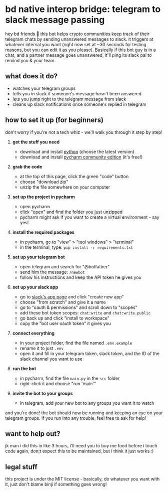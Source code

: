# bd native interop bridge: telegram to slack message passing 

hey bd friends 👋 this bot helps crypto communities keep track of their telegram chats by sending unanswered messages to slack. it triggers at whatever interval you want (right now set at ~30 seconds for testing reasons, but you can edit it as you please). Basically if this bot guy is in a chat, and a partner message goes unanswered, it'll ping its slack pal to remind you & your team. 

## what does it do?

- watches your telegram groups
- tells you in slack if someone's message hasn't been answered
- lets you jump right to the telegram message from slack
- cleans up slack notifications once someone's replied in telegram

## how to set it up (for beginners)

don't worry if you're not a tech whiz - we'll walk you through it step by step!

1. **get the stuff you need**
   - download and install [python](https://www.python.org/downloads/) (choose the latest version)
   - download and install [pycharm community edition](https://www.jetbrains.com/pycharm/download/) (it's free!)

2. **grab the code**
   - at the top of this page, click the green "code" button
   - choose "download zip"
   - unzip the file somewhere on your computer

3. **set up the project in pycharm**
   - open pycharm
   - click "open" and find the folder you just unzipped
   - pycharm might ask if you want to create a virtual environment - say yes!

4. **install the required packages**
   - in pycharm, go to "view" > "tool windows" > "terminal"
   - in the terminal, type: `pip install -r requirements.txt`

5. **set up your telegram bot**
   - open telegram and search for "@botfather"
   - send him the message: `/newbot`
   - follow his instructions and keep the API token he gives you

6. **set up your slack app**
   - go to [slack's app page](https://api.slack.com/apps) and click "create new app"
   - choose "from scratch" and give it a name
   - go to "oauth & permissions" and scroll down to "scopes"
   - add these bot token scopes: `chat:write` and `chat:write.public`
   - go back up and click "install to workspace"
   - copy the "bot user oauth token" it gives you

7. **connect everything**
   - in your project folder, find the file named `.env.example`
   - rename it to just `.env`
   - open it and fill in your telegram token, slack token, and the ID of the slack channel you want to use

8. **run the bot**
   - in pycharm, find the file `main.py` in the `src` folder
   - right-click it and choose "run 'main'"

9. **invite the bot to your groups**
   - in telegram, add your new bot to any groups you want it to watch

and you're done! the bot should now be running and keeping an eye on your telegram groups. if you run into any trouble, feel free to ask for help!

## want to help out?

jk man i did this in like 3 hours, i'll need you to buy me food before i touch code again, don;t expect this to be maintained, but i think it just works :) 

## legal stuff

this project is under the MIT license - basically, do whatever you want with it, just don't blame binji if something goes wrong!
